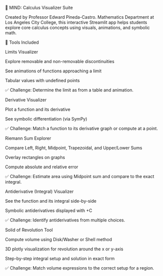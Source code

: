🧠 MIND: Calculus Visualizer Suite

Created by Professor Edward Pineda-Castro. Mathematics Department at Los Angeles City College, this interactive Streamlit app helps students explore core calculus concepts using visuals, animations, and symbolic math.

🚀 Tools Included

Limits Visualizer

Explore removable and non-removable discontinuities

See animations of functions approaching a limit

Tabular values with undefined points

✅ Challenge: Determine the limit as  from a table and animation.

Derivative Visualizer

Plot a function and its derivative

See symbolic differentiation (via SymPy)

✅ Challenge: Match a function to its derivative graph or compute  at a point.

Riemann Sum Explorer

Compare Left, Right, Midpoint, Trapezoidal, and Upper/Lower Sums

Overlay rectangles on graphs

Compute absolute and relative error

✅ Challenge: Estimate area using Midpoint sum and compare to the exact integral.

Antiderivative (Integral) Visualizer

See the function and its integral side-by-side

Symbolic antiderivatives displayed with +C

✅ Challenge: Identify antiderivatives from multiple choices.

Solid of Revolution Tool

Compute volume using Disk/Washer or Shell method

3D plotly visualization for revolution around the x or y-axis

Step-by-step integral setup and solution in exact form

✅ Challenge: Match volume expressions to the correct setup for a region.
